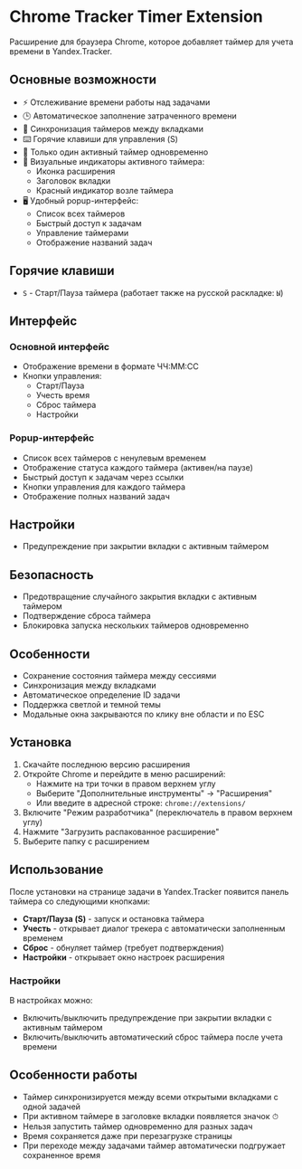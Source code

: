 # Chrome Tracker Timer Extension

Расширение для браузера Chrome, которое добавляет таймер для учета времени в Yandex.Tracker.

## Основные возможности

- ⚡ Отслеживание времени работы над задачами
- 🕒 Автоматическое заполнение затраченного времени
- 🔄 Синхронизация таймеров между вкладками
- ⌨️ Горячие клавиши для управления (S)
- 🎯 Только один активный таймер одновременно
- 🔔 Визуальные индикаторы активного таймера:
  - Иконка расширения
  - Заголовок вкладки
  - Красный индикатор возле таймера
- 🖥️ Удобный popup-интерфейс:
  - Список всех таймеров
  - Быстрый доступ к задачам
  - Управление таймерами
  - Отображение названий задач

## Горячие клавиши

- `S` - Старт/Пауза таймера (работает также на русской раскладке: `Ы`)

## Интерфейс

### Основной интерфейс
- Отображение времени в формате ЧЧ:ММ:СС
- Кнопки управления:
  - Старт/Пауза
  - Учесть время
  - Сброс таймера
  - Настройки

### Popup-интерфейс
- Список всех таймеров с ненулевым временем
- Отображение статуса каждого таймера (активен/на паузе)
- Быстрый доступ к задачам через ссылки
- Кнопки управления для каждого таймера
- Отображение полных названий задач

## Настройки

- Предупреждение при закрытии вкладки с активным таймером

## Безопасность

- Предотвращение случайного закрытия вкладки с активным таймером
- Подтверждение сброса таймера
- Блокировка запуска нескольких таймеров одновременно

## Особенности

- Сохранение состояния таймера между сессиями
- Синхронизация между вкладками
- Автоматическое определение ID задачи
- Поддержка светлой и темной темы
- Модальные окна закрываются по клику вне области и по ESC

## Установка

1. Скачайте последнюю версию расширения
2. Откройте Chrome и перейдите в меню расширений:
   - Нажмите на три точки в правом верхнем углу
   - Выберите "Дополнительные инструменты" → "Расширения"
   - Или введите в адресной строке: `chrome://extensions/`
3. Включите "Режим разработчика" (переключатель в правом верхнем углу)
4. Нажмите "Загрузить распакованное расширение"
5. Выберите папку с расширением

## Использование

После установки на странице задачи в Yandex.Tracker появится панель таймера со следующими кнопками:
- **Старт/Пауза (S)** - запуск и остановка таймера
- **Учесть** - открывает диалог трекера с автоматически заполненным временем
- **Сброс** - обнуляет таймер (требует подтверждения)
- **Настройки** - открывает окно настроек расширения

### Настройки

В настройках можно:
- Включить/выключить предупреждение при закрытии вкладки с активным таймером
- Включить/выключить автоматический сброс таймера после учета времени

## Особенности работы

- Таймер синхронизируется между всеми открытыми вкладками с одной задачей
- При активном таймере в заголовке вкладки появляется значок ⏱
- Нельзя запустить таймер одновременно для разных задач
- Время сохраняется даже при перезагрузке страницы
- При переходе между задачами таймер автоматически подгружает сохраненное время 